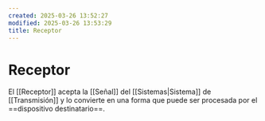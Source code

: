 ```yaml
---
created: 2025-03-26 13:52:27
modified: 2025-03-26 13:53:29
title: Receptor
---
```

# Receptor

El [[Receptor]] acepta la [[Señal]] del [[Sistemas|Sistema]] de [[Transmisión]] y lo convierte en una forma que puede ser procesada por el ==dispositivo destinatario==.
